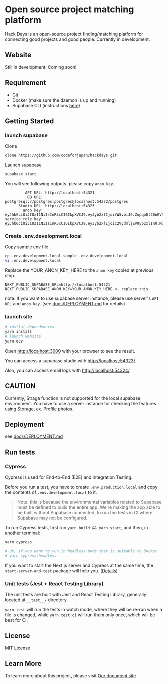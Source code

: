 # Open source project matching platform

Hack Days is an open-source project finding/matching platform for connecting good projects and good people.
Currently in development.

## Website

Still in development. Coming soon!

## Requirement

- Git
- Docker (make sure the daemon is up and running)
- Supabase CLI (instructions [here](https://github.com/supabase/cli))

## Getting Started

### launch supabase

Clone

```bash
clone https://github.com/codeforjapan/hackdays.git
```

Launch supabase

```bash
supabase start
```

You will see following outputs. please copy `anon key`.

```text
         API URL: http://localhost:54321
          DB URL: postgresql://postgres:postgres@localhost:54322/postgres
      Studio URL: http://localhost:54323
        anon key: eyJhbGciOiJIUzI1NiIsInR5cCI6IkpXVCJ9.eyJyb2xlIjoiYW5vbiJ9.ZopqoUt20nEV9cklpv9e3yw3PVyZLmKs5qLD6nGL1SI
service_role key: eyJhbGciOiJIUzI1NiIsInR5cCI6IkpXVCJ9.eyJyb2xlIjoic2VydmljZV9yb2xlIn0.M2d2z4SFn5C7HlJlaSLfrzuYim9nbY_XI40uWFN3hEE
```

### Create .env.development.local

Copy sample env file

```bash
cp .env.development.local.sample .env.development.local
vi .env.development.local
```

Replace the YOUR_ANON_KEY_HERE to the `anon key` copied at previous step.

```text
NEXT_PUBLIC_SUPABASE_URL=http://localhost:54321
NEXT_PUBLIC_SUPABASE_ANON_KEY=YOUR_ANON_KEY_HERE <- replace this
```

note: If you want to use supabase server instance, please use server's `API URL` and `anon key`. (see [docs/DEPLOYMENT.md](docs/DEPLOYMENT.md) for details)

### launch site

```bash
# instlal dependencies
yarn install
# launch website
yarn dev
```

Open [http://localhost:3000](http://localhost:3000) with your browser to see the result.

You can access a supabase studio with [http://localhost:54323/](http://localhost:54323/).

Also, you can access email logs with [http://localhost:54324/](http://localhost:54324/).

## CAUTION

Currently, Strage function is not supported for the local supabase environment.
You have to use a server instance for checking the features using Storage, ex. Profile photos.

## Deployment

see [docs/DEPLOYMENT.md](docs/DEPLOYMENT.md)

## Run tests

### Cypress

Cypress is used for End-to-End (E2E) and Integration Testing.

Before you run a test, you have to create `.env.production.local` and copy the contents of `.env.development.local` to it.

> Note: this is because the environmental variables related to Supabase must be defined to build the entire app. We're making the app able to be built without Supabase connected, to run the tests in CI where Supabase may not be configured.

To run Cypress tests, first run `yarn build && yarn start`, and then, in another terminal:

```bash
yarn cypress

# Or, if you want to run in headless mode that is suitable to Docker
# yarn cypress:headless
```

If you want to start the Next.js server and Cypress at the same time, the `start-server-and-test` package will help you. ([Details](https://nextjs.org/docs/testing#running-your-cypress-tests))

### Unit tests (Jest + React Testing Library)

The unit tests are built with Jest and React Testing Library, generally located at `__test__/` directory.

`yarn test` will run the tests in watch mode, where they will be re-run when a file is changed, while `yarn test:ci` will run them only once, which will be best for CI.

## License

MIT License

## Learn More

To learn more about this project, please visit [Our document site](https://hackmd.io/@codeforjapan/Hkc4eIKht/)
